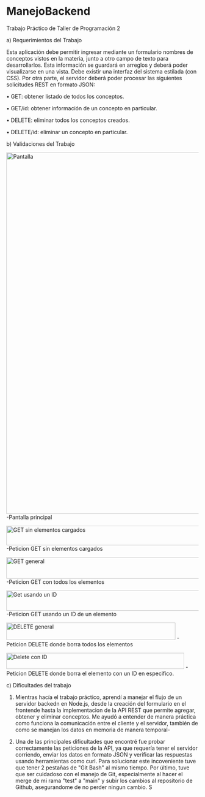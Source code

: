 # ManejoBackend

Trabajo Práctico de Taller de Programación 2

a) Requerimientos del Trabajo

Esta aplicación debe permitir ingresar mediante un formulario nombres de conceptos vistos en la materia, junto a otro campo de texto para desarrollarlos. Esta información se guardará en arreglos y deberá poder visualizarse en una vista. Debe existir una interfaz del sistema estilada (con CSS). Por otra parte, el servidor deberá poder procesar las siguientes solicitudes REST en formato JSON:

• GET: obtener listado de todos los conceptos.

• GET/id: obtener información de un concepto en particular.

• DELETE: eliminar todos los conceptos creados.

• DELETE/id: eliminar un concepto en particular.


b) Validaciones del Trabajo

<img width="1919" height="944" alt="Pantalla" src="https://github.com/user-attachments/assets/9aac055f-e91e-4062-97f5-c392c4e24f92" />  -Pantalla principal


<img width="513" height="51" alt="GET sin elementos cargados" src="https://github.com/user-attachments/assets/51458c80-ea0e-4211-b1e3-4ae8f03b11fb" /> -Peticion GET sin elementos cargados


<img width="615" height="56" alt="GET general" src="https://github.com/user-attachments/assets/8c9668b2-619f-463a-bc7c-b96e1b772721" /> -Peticion GET con todos los elementos


<img width="589" height="53" alt="Get usando un ID" src="https://github.com/user-attachments/assets/cb6b8d4c-6d8c-4100-9a79-63d687cf9c14" /> -Peticion GET usando un ID de un elemento


<img width="443" height="45" alt="DELETE general" src="https://github.com/user-attachments/assets/9fd74793-f209-4c79-bd71-955f4dcdd873" /> -Peticion DELETE donde borra todos los elementos


<img width="466" height="42" alt="Delete con ID" src="https://github.com/user-attachments/assets/8887535a-0bd4-44f0-a03a-ac2aa4917404" /> -Peticion DELETE donde borra el elemento con un ID en especifico.


c) Dificultades del trabajo
1. Mientras hacía el trabajo práctico, aprendí a manejar el flujo de un servidor backedn en Node.js, desde la creación del formulario en el frontende hasta la implementacion de la API REST que permite agregar, obtener y eliminar conceptos. Me ayudó a entender de manera práctica como funciona la comunicación entre el cliente y el servidor, también de como se manejan los datos en memoria de manera temporal-

2. Una de las principales dificultades que encontré fue probar correctamente las peticiones de la API, ya que requería tener el servidor corriendo, enviar los datos en formato JSON y verificar las respuestas usando herramientas como curl. Para solucionar este incoveniente tuve que tener 2 pestañas de "Git Bash" al mismo tiempo.
Por último, tuve que ser cuidadoso con el manejo de Git, especialmente al hacer el merge de mi rama "test" a "main" y subir los cambios al repositorio de Github, asegurandome de no perder ningun cambio. S
